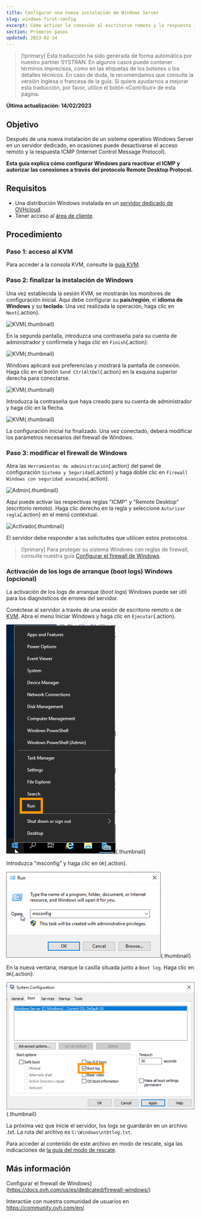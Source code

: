 ```yaml
---
title: Configurar una nueva instalación de Windows Server
slug: windows-first-config
excerpt: Cómo activar la conexión al escritorio remoto y la respuesta ICMP
section: Primeros pasos
updated: 2023-02-14
---
```


> [!primary]
> Esta traducción ha sido generada de forma automática por nuestro partner SYSTRAN. En algunos casos puede contener términos imprecisos, como en las etiquetas de los botones o los detalles técnicos. En caso de duda, le recomendamos que consulte la versión inglesa o francesa de la guía. Si quiere ayudarnos a mejorar esta traducción, por favor, utilice el botón «Contribuir» de esta página.
> 

**Última actualización: 14/02/2023**

## Objetivo

Después de una nueva instalación de un sistema operativo Windows Server en un servidor dedicado, en ocasiones puede desactivarse el acceso remoto y la respuesta ICMP (Internet Control Message Protocol).

**Esta guía explica cómo configurar Windows para reactivar el ICMP y autorizar las conexiones a través del protocolo Remote Desktop Protocol.**

## Requisitos

- Una distribución Windows instalada en un [servidor dedicado de OVHcloud](https://www.ovhcloud.com/es/bare-metal/).
- Tener acceso al [área de cliente](https://www.ovh.com/auth/?action=gotomanager&from=https://www.ovh.es/&ovhSubsidiary=es).

## Procedimiento

### Paso 1: acceso al KVM

Para acceder a la consola KVM, consulte la [guía KVM](https://docs.ovh.com/us/es/dedicated/utilizar-ipmi-servidor-dedicado/#utilizar-el-kvm-a-traves-de-su-navegador-web-solo-para-los-servidores-mas-recientes).

### Paso 2: finalizar la instalación de Windows

Una vez establecida la sesión KVM, se mostrarán los monitores de configuración inicial. Aquí debe configurar su **país/región**, el **idioma de Windows** y su **teclado**. Una vez realizada la operación, haga clic en `Next`{.action}.

![KVM](images/setup-03.png){.thumbnail}

En la segunda pantalla, introduzca una contraseña para su cuenta de administrador y confírmela y haga clic en `Finish`{.action}.

![KVM](images/setup-04.png){.thumbnail}

Windows aplicará sus preferencias y mostrará la pantalla de conexión. Haga clic en el botón `Send CtrlAltDel`{.action} en la esquina superior derecha para conectarse.

![KVM](images/setup-05.png){.thumbnail}

Introduzca la contraseña que haya creado para su cuenta de administrador y haga clic en la flecha.

![KVM](images/setup-06.png){.thumbnail}

La configuración inicial ha finalizado. Una vez conectado, deberá modificar los parámetros necesarios del firewall de Windows.

### Paso 3: modificar el firewall de Windows

Abra las `Herramientas de administración`{.action} del panel de configuración `Sistema y Seguridad`{.action} y haga doble clic en `Firewall Windows con seguridad avanzada`{.action}.

![Admin](images/windows4.png){.thumbnail}

Aquí puede activar las respectivas reglas "ICMP" y "Remote Desktop" (escritorio remoto). Haga clic derecho en la regla y seleccione `Autorizar regla`{.action} en el menú contextual.

![Activado](images/windows5.png){.thumbnail}

El servidor debe responder a las solicitudes que utilicen estos protocolos.

> [!primary]
> Para proteger su sistema Windows con reglas de firewall, consulte nuestra guía [Configurar el firewall de Windows](https://docs.ovh.com/us/es/dedicated/firewall-windows/).
>

### Activación de los logs de arranque (boot logs) Windows (opcional)

La activación de los logs de arranque (*boot logs*) Windows puede ser útil para los diagnósticos de errores del servidor.

Conéctese al servidor a través de una sesión de escritorio remoto o de [KVM](https://docs.ovh.com/us/es/dedicated/utilizar-ipmi-servidor-dedicado/#utilizar-el-kvm-a-traves-de-su-navegador-web-solo-para-los-servidores-mas-recientes). Abra el menú Iniciar Windows y haga clic en `Ejecutar`{.action}.

![Bootlog](images/windowsboot1.png){.thumbnail}

Introduzca "msconfig" y haga clic en `OK`{.action}.

![Bootlog](images/windowsboot2.png){.thumbnail}

En la nueva ventana, marque la casilla situada junto a `Boot log`. Haga clic en `OK`{.action}.

![Bootlog](images/windowsboot3.png){.thumbnail}

La próxima vez que inicie el servidor, los logs se guardarán en un archivo .txt. La ruta del archivo es `C:\Windows\ntbtlog.txt`.

Para acceder al contenido de este archivo en modo de rescate, siga las indicaciones de [la guía del modo de rescate](https://docs.ovh.com/us/es/dedicated/modo_de_rescate/).

## Más información

Configurar el firewall de Windows](https://docs.ovh.com/us/es/dedicated/firewall-windows/)

Interactúe con nuestra comunidad de usuarios en <https://community.ovh.com/en/>.